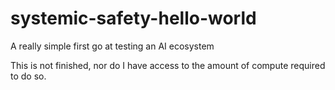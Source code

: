 # systemic-safety-hello-world

A really simple first go at testing an AI ecosystem

This is not finished, nor do I have access to the amount of compute required to do so.
